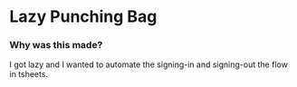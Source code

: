 # Lazy Punching Bag

### Why was this made?
I got lazy and I wanted to automate the signing-in and signing-out the flow in tsheets.
